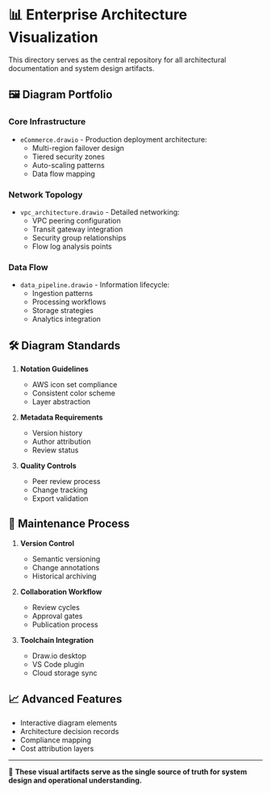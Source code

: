 # 📊 Enterprise Architecture Visualization

This directory serves as the central repository for all architectural documentation and system design artifacts.

## 🖼️ Diagram Portfolio

### Core Infrastructure
- `eCommerce.drawio` - Production deployment architecture:
  - Multi-region failover design
  - Tiered security zones
  - Auto-scaling patterns
  - Data flow mapping

### Network Topology
- `vpc_architecture.drawio` - Detailed networking:
  - VPC peering configuration
  - Transit gateway integration
  - Security group relationships
  - Flow log analysis points

### Data Flow
- `data_pipeline.drawio` - Information lifecycle:
  - Ingestion patterns
  - Processing workflows
  - Storage strategies
  - Analytics integration

## 🛠️ Diagram Standards

1. **Notation Guidelines**
   - AWS icon set compliance
   - Consistent color scheme
   - Layer abstraction

2. **Metadata Requirements**
   - Version history
   - Author attribution
   - Review status

3. **Quality Controls**
   - Peer review process
   - Change tracking
   - Export validation

## 🔄 Maintenance Process

1. **Version Control**
   - Semantic versioning
   - Change annotations
   - Historical archiving

2. **Collaboration Workflow**
   - Review cycles
   - Approval gates
   - Publication process

3. **Toolchain Integration**
   - Draw.io desktop
   - VS Code plugin
   - Cloud storage sync

## 📈 Advanced Features

- Interactive diagram elements
- Architecture decision records
- Compliance mapping
- Cost attribution layers

---

📐 **These visual artifacts serve as the single source of truth for system design and operational understanding.**